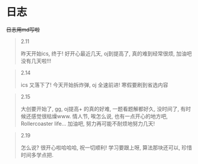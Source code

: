 # 日志

~~日志用md写啦~~



> 2.11
>
> 昨天开始ics, 终于! 好开心最近几天, oj到提高了, 真的难到经常很烦, 加油吧没有几天啦!!!

> 2.14
>
> ics 又落下了! 今天开始拆炸弹, oj 全速前进! 寒假要刷到省选内容

> 2.15
>
> 大创要开始了, gg, oj提高+ 的真的好难, 一题看题解都好久, 没时间了, 有时候还感觉很枯燥www.
> 情人节, 唉怎么说, 也有一点开心的地方吧, Rollercoaster life... 加油吧, 努力再可能不耐烦地努力几天!

> 2.19
>
> 怎么说? 很开心啦哈哈哈, 祝一切顺利! 学习要跟上呀, 算法那块还可以, 珍惜时间多学点把.